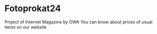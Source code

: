 # Fotoprokat24
Project of Internet Magazine by OWA
You can know about prices of usual items on our website
